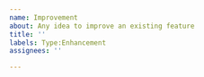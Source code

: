 ```yaml
---
name: Improvement
about: Any idea to improve an existing feature
title: ''
labels: Type:Enhancement
assignees: ''

---
```



